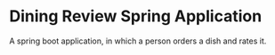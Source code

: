 # Dining Review Spring Application
A spring boot application, in which a person orders a dish and rates it.